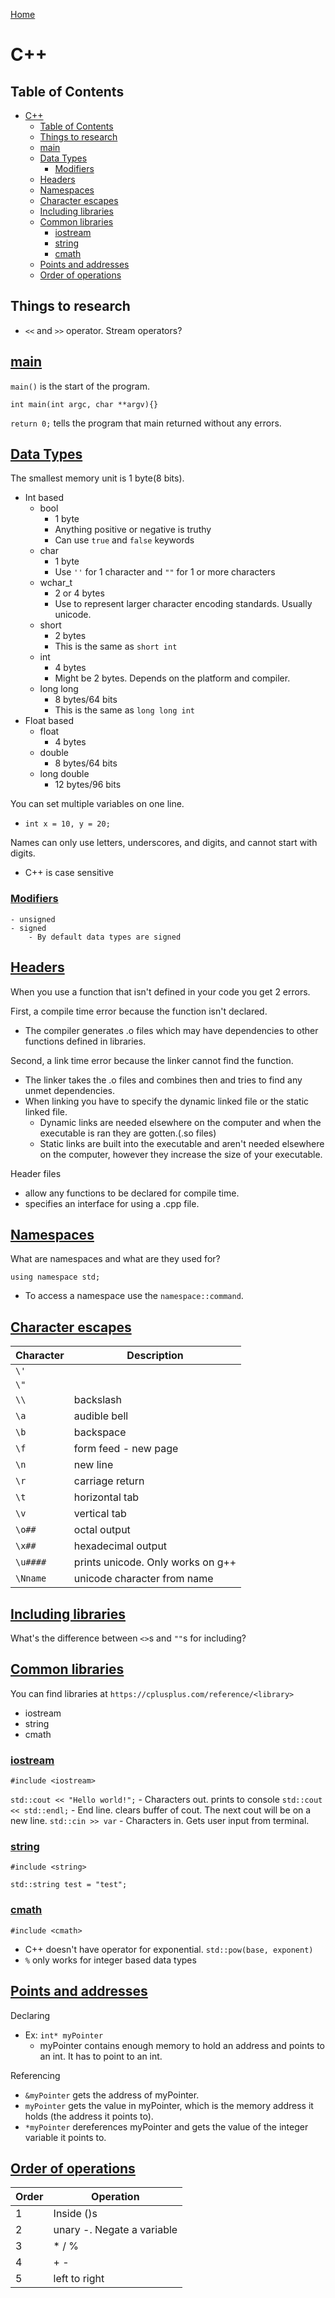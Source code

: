<!--
 * This file is part of RS Cheat Sheets.
 *
 * RS Cheat Sheets is free software: you can redistribute it and/or modify
 * it under the terms of the GNU General Public License as published by
 * the Free Software Foundation, either version 3 of the License, or
 * (at your option) any later version.
 *
 * RS Cheat Sheets is distributed in the hope that it will be useful,
 * but WITHOUT ANY WARRANTY; without even the implied warranty of
 * MERCHANTABILITY or FITNESS FOR A PARTICULAR PURPOSE.  See the
 * GNU General Public License for more details.
 *
 * You should have received a copy of the GNU General Public License
 * along with RS Cheat Sheets. If not, see <https://www.gnu.org/licenses/>.
 */
-->

[Home](./README.md)

# C++

## Table of Contents
<!-- TOC -->

- [C++](#c)
	- [Table of Contents](#table-of-contents)
	- [Things to research](#things-to-research)
	- [main](#main)
	- [Data Types](#data-types)
		- [Modifiers](#modifiers)
	- [Headers](#headers)
	- [Namespaces](#namespaces)
	- [Character escapes](#character-escapes)
	- [Including libraries](#including-libraries)
	- [Common libraries](#common-libraries)
		- [iostream](#iostream)
		- [string](#string)
		- [cmath](#cmath)
	- [Points and addresses](#points-and-addresses)
	- [Order of operations](#order-of-operations)

<!-- /TOC -->

## Things to research
- `<<` and `>>` operator. Stream operators?

## [main](#table-of-contents)
`main()` is the start of the program.

`int main(int argc, char **argv){}`

`return 0;` tells the program that main returned without any errors.

## [Data Types](#table-of-contents)
The smallest memory unit is 1 byte(8 bits).

- Int based
	- bool
		- 1 byte
		- Anything positive or negative is truthy
		- Can use `true` and `false` keywords
	- char
		- 1 byte
		- Use `''` for 1 character and `""` for 1 or more characters
	- wchar_t
		- 2 or 4 bytes
		- Use to represent larger character encoding standards. Usually unicode.
	- short
		- 2 bytes
		- This is the same as `short int`
	- int
		- 4 bytes
		- Might be 2 bytes. Depends on the platform and compiler.
	- long long
		- 8 bytes/64 bits
		- This is the same as `long long int`
- Float based
	- float
		- 4 bytes
	- double
		- 8 bytes/64 bits
	- long double
		- 12 bytes/96 bits

You can set multiple variables on one line.
- `int x = 10, y = 20;`

Names can only use letters, underscores, and digits, and cannot start with digits.
- C++ is case sensitive

### [Modifiers](#table-of-contents)
	- unsigned
	- signed
		- By default data types are signed

## [Headers](#table-of-contents)
When you use a function that isn't defined in your code you get 2 errors.

First, a compile time error because the function isn't declared.
- The compiler generates .o files which may have dependencies to other functions defined in libraries.

Second, a link time error because the linker cannot find the function.
- The linker takes the .o files and combines then and tries to find any unmet dependencies.
- When linking you have to specify the dynamic linked file or the static linked file.
	- Dynamic links are needed elsewhere on the computer and when the executable is ran they are gotten.(.so files)
	- Static links are built into the executable and aren't needed elsewhere on the computer, however they increase the size of your executable.

Header files
- allow any functions to be declared for compile time.
- specifies an interface for using a .cpp file.

## [Namespaces](#table-of-contents)
What are namespaces and what are they used for?

`using namespace std;`

- To access a namespace use the `namespace::command`.

## [Character escapes](#table-of-contents)

| Character | Description                       |
|-----------|-----------------------------------|
| `\'`      |                                   |
| `\"`      |                                   |
| `\\`      | backslash                         |
| `\a`      | audible bell                      |
| `\b`      | backspace                         |
| `\f`      | form feed - new page              |
| `\n`      | new line                          |
| `\r`      | carriage return                   |
| `\t`      | horizontal tab                    |
| `\v`      | vertical tab                      |
| `\o##`    | octal output                      |
| `\x##`    | hexadecimal output                |
| `\u####`  | prints unicode. Only works on g++ |
| `\Nname`  | unicode character from name       |

## [Including libraries](#table-of-contents)
What's the difference between `<>`s and `""`s for including?

## [Common libraries](#table-of-contents)
You can find libraries at `https://cplusplus.com/reference/<library>`

- iostream
- string
- cmath

### [iostream](#table-of-contents)
`#include <iostream>`

`std::cout << "Hello world!";` - Characters out. prints to console
`std::cout << std::endl;` - End line. clears buffer of cout. The next cout will be on a new line.
`std::cin >> var` - Characters in. Gets user input from terminal.

### [string](#table-of-contents)
`#include <string>`

`std::string test = "test";`

### [cmath](#table-of-contents)
`#include <cmath>`

- C++ doesn't have operator for exponential. `std::pow(base, exponent)`
- `%` only works for integer based data types

## [Points and addresses](#table-of-contents)
Declaring
- Ex: `int* myPointer`
	- myPointer contains enough memory to hold an address and points to an int. It has to point to an int.

Referencing
- `&myPointer` gets the address of myPointer.
- `myPointer` gets the value in myPointer, which is the memory address it holds (the address it points to).
- `*myPointer` dereferences myPointer and gets the value of the integer variable it points to.

## [Order of operations](#table-of-contents)

| Order | Operation                  |
|-------|----------------------------|
| 1     | Inside ()s                 |
| 2     | unary -. Negate a variable |
| 3     | * / %                      |
| 4     | + -                        |
| 5     | left to right              |

